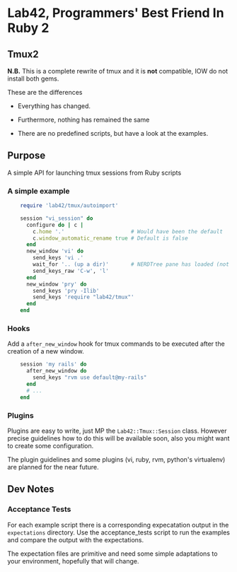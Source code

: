 
# Lab42, Programmers' Best Friend In Ruby 2

## Tmux2

**N.B.** This is a complete rewrite of tmux and it is **not** compatible, IOW do not
install both gems.

These are the differences

* Everything has changed.

* Furthermore, nothing has remained the same

* There are no predefined scripts, but have a look at the examples.

## Purpose

A simple API for launching tmux sessions from Ruby scripts

### A simple example

```ruby
    require 'lab42/tmux/autoimport'

    session "vi_session" do
      configure do | c |
        c.home '.'                     # Would have been the default
        c.window_automatic_rename true # Default is false
      end
      new_window 'vi' do
        send_keys 'vi .'
        wait_for '.. (up a dir)'       # NERDTree pane has loaded (not yet implemented)
        send_keys_raw 'C-w', 'l'
      end
      new_window 'pry' do
        send_keys 'pry -Ilib'
        send_keys 'require "lab42/tmux"'
      end
    end
```

### Hooks

Add a `after_new_window` hook for tmux commands to be executed after the creation of a new
window.

```ruby
    session 'my rails' do
      after_new_window do
        send_keys "rvm use default@my-rails"
      end
      # ...
    end
```


### Plugins

Plugins are easy to write, just MP the `Lab42::Tmux::Session` class. However precise guidelines
how to do this will be available soon, also you might want to create some configuration.

The plugin guidelines and some plugins (vi, ruby, rvm, python's virtualenv) are planned for
the near future.

## Dev Notes

### Acceptance Tests

For each example script there is a corresponding expecatation output in the
`expectations` directory. Use the acceptance_tests script to run the examples
and compare the output with the expectations.


The expectation files are primitive and need some simple adaptations to your environment, hopefully
that will change.
